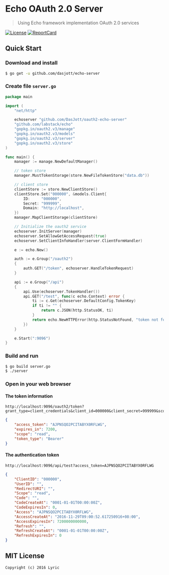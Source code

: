 # Echo OAuth 2.0 Server

> Using Echo framework implementation OAuth 2.0 services

[![License][License-Image]][License-Url] [![ReportCard][ReportCard-Image]][ReportCard-Url]

## Quick Start

### Download and install

``` bash
$ go get -u github.com/dasjott/echo-server
```

### Create file `server.go`

``` go
package main

import (
	"net/http"

	echoserver "github.com/DasJott/oauth2-echo-server"
	"github.com/labstack/echo"
	"gopkg.in/oauth2.v3/manage"
	"gopkg.in/oauth2.v3/models"
	"gopkg.in/oauth2.v3/server"
	"gopkg.in/oauth2.v3/store"
)

func main() {
	manager := manage.NewDefaultManager()

	// token store
	manager.MustTokenStorage(store.NewFileTokenStore("data.db"))

	// client store
	clientStore := store.NewClientStore()
	clientStore.Set("000000", &models.Client{
		ID:     "000000",
		Secret: "999999",
		Domain: "http://localhost",
	})
	manager.MapClientStorage(clientStore)

	// Initialize the oauth2 service
	echoserver.InitServer(manager)
	echoserver.SetAllowGetAccessRequest(true)
	echoserver.SetClientInfoHandler(server.ClientFormHandler)

	e := echo.New()

	auth := e.Group("/oauth2")
	{
		auth.GET("/token", echoserver.HandleTokenRequest)
	}

	api := e.Group("/api")
	{
		api.Use(echoserver.TokenHandler())
		api.GET("/test", func(c echo.Context) error {
			ti := c.Get(echoserver.DefaultConfig.TokenKey)
			if ti != "" {
				return c.JSON(http.StatusOK, ti)
			}
			return echo.NewHTTPError(http.StatusNotFound, "token not found")
		})
	}

	e.Start(":9096")
}
```

### Build and run

``` bash
$ go build server.go
$ ./server
```

### Open in your web browser

#### The token information

```
http://localhost:9096/oauth2/token?grant_type=client_credentials&client_id=000000&client_secret=999999&scope=read
```

``` json
{
    "access_token": "AJPNSQO2PCITABYX0RFLWG",
    "expires_in": 7200,
    "scope": "read",
    "token_type": "Bearer"
}
```

#### The authentication token

```
http://localhost:9096/api/test?access_token=AJPNSQO2PCITABYX0RFLWG
```

``` json
{
    "ClientID": "000000",
    "UserID": "",
    "RedirectURI": "",
    "Scope": "read",
    "Code": "",
    "CodeCreateAt": "0001-01-01T00:00:00Z",
    "CodeExpiresIn": 0,
    "Access": "AJPNSQO2PCITABYX0RFLWG",
    "AccessCreateAt": "2016-11-29T09:00:52.617250916+08:00",
    "AccessExpiresIn": 7200000000000,
    "Refresh": "",
    "RefreshCreateAt": "0001-01-01T00:00:00Z",
    "RefreshExpiresIn": 0
}
```

## MIT License

```
Copyright (c) 2016 Lyric
```

[License-Url]: http://opensource.org/licenses/MIT
[License-Image]: https://img.shields.io/npm/l/express.svg
[ReportCard-Url]: https://goreportcard.com/report/github.com/go-oauth2/gin-server
[ReportCard-Image]: https://goreportcard.com/badge/github.com/go-oauth2/gin-server
